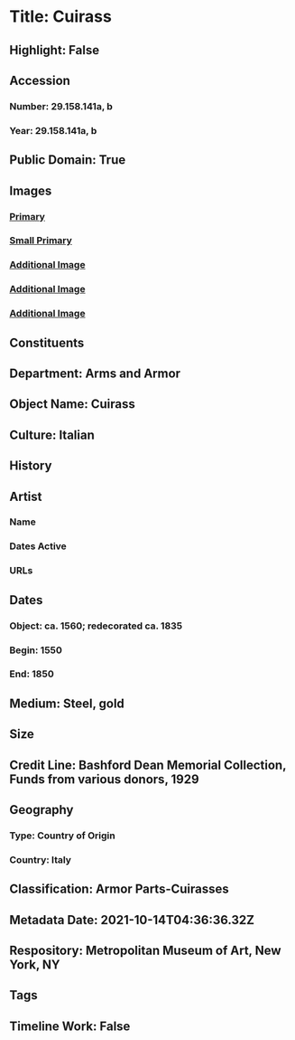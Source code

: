 # Title: Cuirass
## Highlight: False
## Accession
### Number: 29.158.141a, b
### Year: 29.158.141a, b
## Public Domain: True
## Images
### [Primary](https://images.metmuseum.org/CRDImages/aa/original/269944.jpg)
### [Small Primary](https://images.metmuseum.org/CRDImages/aa/web-large/269944.jpg)
### [Additional Image](https://images.metmuseum.org/CRDImages/aa/original/AA78.jpg)
### [Additional Image](https://images.metmuseum.org/CRDImages/aa/original/AA79.jpg)
### [Additional Image](https://images.metmuseum.org/CRDImages/aa/original/269945.jpg)
## Constituents
## Department: Arms and Armor
## Object Name: Cuirass
## Culture: Italian
## History
## Artist
### Name
### Dates Active
### URLs
## Dates
### Object: ca. 1560; redecorated ca. 1835
### Begin: 1550
### End: 1850
## Medium: Steel, gold
## Size
## Credit Line: Bashford Dean Memorial Collection, Funds from various donors, 1929
## Geography
### Type: Country of Origin
### Country: Italy
## Classification: Armor Parts-Cuirasses
## Metadata Date: 2021-10-14T04:36:36.32Z
## Respository: Metropolitan Museum of Art, New York, NY
## Tags
## Timeline Work: False
